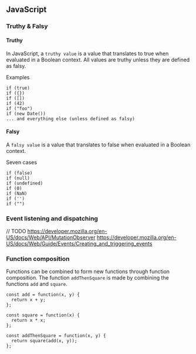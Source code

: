 ## JavaScript

### Truthy & Falsy

#### Truthy

In JavaScript, a `truthy value` is a value that translates to true when evaluated in a Boolean context. All values are truthy unless they are defined as falsy.

Examples

    if (true)
    if ({})
    if ([])
    if (42)
    if ("foo")
    if (new Date())
    ... and everything else (unless defined as falsy)


#### Falsy

A `falsy value` is a value that translates to false when evaluated in a Boolean context.

Seven cases

    if (false)
    if (null)
    if (undefined)
    if (0)
    if (NaN)
    if ('')
    if ("")

### Event listening and dispatching

// TODO
https://developer.mozilla.org/en-US/docs/Web/API/MutationObserver
https://developer.mozilla.org/en-US/docs/Web/Guide/Events/Creating_and_triggering_events

### Function composition

Functions can be combined to form new functions through function composition. The function `addThenSquare` is made by combining the functions `add` and `square`.

    const add = function(x, y) {
      return x + y;
    };

    const square = function(x) {
      return x * x;
    };

    const addThenSquare = function(x, y) {
      return square(add(x, y));
    };
